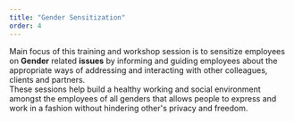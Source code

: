 ```yaml
---
title: "Gender Sensitization"
order: 4
---
```


Main focus of this training and workshop session is to sensitize employees on **Gender** related **issues** by informing and guiding employees about the appropriate ways of addressing and interacting with other colleagues, clients and partners.  
These sessions help build a healthy working and social environment amongst the employees of all genders that allows people to express and work in a fashion without hindering other's privacy and freedom.
